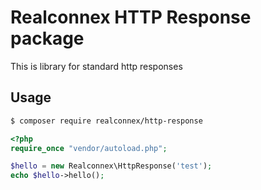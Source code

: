 # Realconnex HTTP Response package #

This is library for standard http responses

## Usage ##

```bash
$ composer require realconnex/http-response
```

```php
<?php
require_once "vendor/autoload.php";

$hello = new Realconnex\HttpResponse('test');
echo $hello->hello();
```
